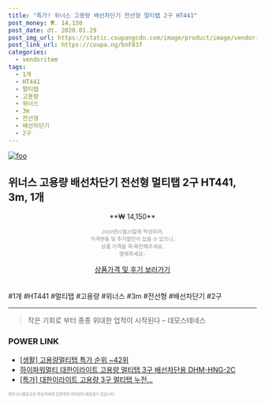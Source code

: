 ```yaml
--- 
title: "특가! 위너스 고용량 배선차단기 전선형 멀티탭 2구 HT441" 
post_money: ₩. 14,150 
post_date: dt. 2020.01.29 
post_img_url: https://static.coupangcdn.com/image/product/image/vendoritem/2018/12/03/3767482172/cbe641b4-a317-41c1-8107-735dab54b413.jpg 
post_link_url: https://coupa.ng/bnF83f 
categories: 
  - vendoritem 
tags: 
  - 1개 
  - HT441 
  - 멀티탭 
  - 고용량 
  - 위너스 
  - 3m 
  - 전선형 
  - 배선차단기 
  - 2구 
--- 
```

[![foo](https://static.coupangcdn.com/image/product/image/vendoritem/2018/12/03/3767482172/cbe641b4-a317-41c1-8107-735dab54b413.jpg)](https://coupa.ng/bnF83f) 

## 위너스 고용량 배선차단기 전선형 멀티탭 2구 HT441, 3m, 1개 
<p style="text-align: center;">**₩ 14,150**</p> 
<p style="text-align: center;"><span style="color: #898c8f; font-family: Georgia,Times,serif; font-size: 0.75em;">2020년01월29일에 작성되어, <br>가격변동 및 추가할인이 있을 수 있으니,<br> 상품 가격을 꼭!확인해주세요.<br>행복하세요~</span> 
</p>	 
<div markdown="0" style="text-align: center;"><a href="https://coupa.ng/bnF83f" class="btn btn--success">상품가격 및 후기 보러가기</a></div> 
<br><br> 
  #1개 #HT441 #멀티탭 #고용량 #위너스 #3m #전선형 #배선차단기 #2구 
<hr> 

> 작은 기회로 부터 종종 위대한 업적이 시작된다  – 데모스테네스 


### POWER LINK

* <a href="https://blog.naver.com/sakai111/221788474294" target="_blank"> [생활] 고용량멀티탭 특가 순위 ~42위</a>
* <a href="https://blog.naver.com/fasyy4321/221789397626" target="_blank">하이파워멀티 대한이라이트 고용량 멀티탭 3구 배선차단용 DHM-HNG-2C</a>
* <a href="https://blog.naver.com/santokki14/221789111636" target="_blank">[특가] 대한이라이트 고용량 3구 멀티탭 누전...</a>

<span style="color: #898c8f; font-family: Georgia,Times,serif; font-size: 0.55em;">파트너스활동으로 작성자에게 일정액의 커미션이 제공될수 있습니다.</span> 
